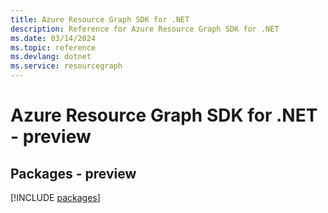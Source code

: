 ```yaml
---
title: Azure Resource Graph SDK for .NET
description: Reference for Azure Resource Graph SDK for .NET
ms.date: 03/14/2024
ms.topic: reference
ms.devlang: dotnet
ms.service: resourcegraph
---
```

# Azure Resource Graph SDK for .NET - preview
## Packages - preview
[!INCLUDE [packages](resource-graph-index.md)]